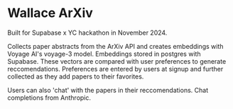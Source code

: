 # Wallace ArXiv

Built for Supabase x YC hackathon in November 2024.

Collects paper abstracts from the ArXiv API and creates embeddings with Voyage AI's voyage-3 model. Embeddings stored in postgres with Supabase.
These vectors are compared with user preferences to generate reccomendations. Preferences are entered by users at signup and further collected as they add papers
to their favorites.

Users can also 'chat' with the papers in their reccomendations. Chat completions from Anthropic.
